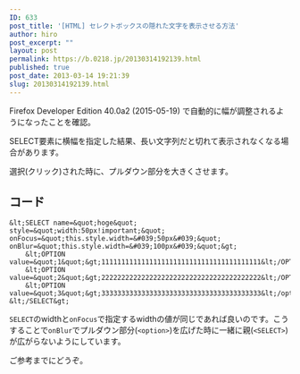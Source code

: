 ```yaml
---
ID: 633
post_title: '[HTML] セレクトボックスの隠れた文字を表示させる方法'
author: hiro
post_excerpt: ""
layout: post
permalink: https://b.0218.jp/20130314192139.html
published: true
post_date: 2013-03-14 19:21:39
slug: 20130314192139.html
---
```

<div class="alert alert-danger">Firefox Developer Edition 40.0a2 (2015-05-19) で自動的に幅が調整されるようになったことを確認。</div>

SELECT要素に横幅を指定した結果、長い文字列だと切れて表示されなくなる場合があります。

選択(クリック)された時に、プルダウン部分を大きくさせます。

<!--more-->

## コード

```language-html
&lt;SELECT name=&quot;hoge&quot; style=&quot;width:50px!important;&quot; onFocus=&quot;this.style.width=&#039;50px&#039;&quot; onBlur=&quot;this.style.width=&#039;100px&#039;&quot;&gt;
    &lt;OPTION value=&quot;1&quot;&gt;1111111111111111111111111111111111111111&lt;/OPTION&gt;
    &lt;OPTION value=&quot;2&quot;&gt;2222222222222222222222222222222222222222&lt;/OPTION&gt;
    &lt;OPTION value=&quot;3&quot;&gt;3333333333333333333333333333333333333333&lt;/option&gt;
&lt;/SELECT&gt;
```

`SELECT`のwidthと`onFocus`で指定するwidthの値が同じであれば良いのです。こうすることで`onBlur`でプルダウン部分(`<option>`)を広げた時に一緒に親(`<SELECT>`)が広がらないようにしています。

ご参考までにどうぞ。